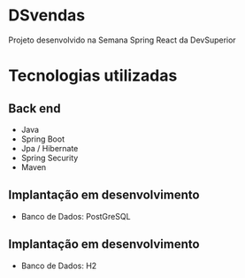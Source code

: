 # DSvendas
Projeto desenvolvido na Semana Spring React da DevSuperior

# Tecnologias utilizadas
## Back end
- Java
- Spring Boot
- Jpa / Hibernate
- Spring Security
- Maven

## Implantação em desenvolvimento
- Banco de Dados: PostGreSQL

## Implantação em desenvolvimento
- Banco de Dados: H2
